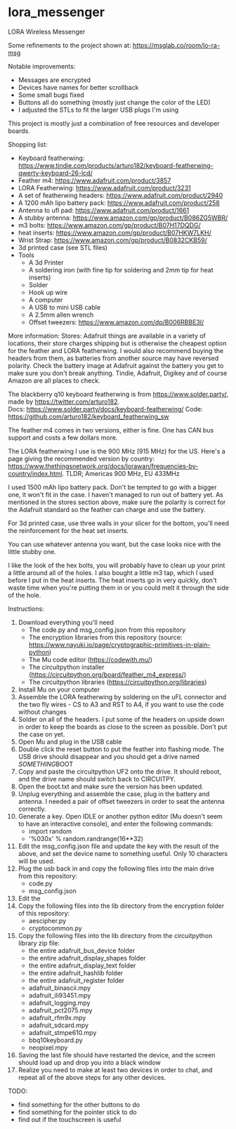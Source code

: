 # lora_messenger
LORA Wireless Messenger

Some refinements to the project shown at:
https://msglab.co/room/lo-ra-msg

Notable improvements:
- Messages are encrypted
- Devices have names for better scrollback
- Some small bugs fixed
- Buttons all do something (mostly just change the color of the LED)
- I adjusted the STLs to fit the larger USB plugs I'm using

This project is mostly just a combination of free resources and developer boards.

Shopping list:
- Keyboard featherwing: https://www.tindie.com/products/arturo182/keyboard-featherwing-qwerty-keyboard-26-lcd/
- Feather m4: https://www.adafruit.com/product/3857
- LORA Featherwing: https://www.adafruit.com/product/3231
- A set of featherwing headers: https://www.adafruit.com/product/2940
- A 1200 mAh lipo battery pack: https://www.adafruit.com/product/258
- Antenna to ufl pad: https://www.adafruit.com/product/1661
- A stubby antenna: https://www.amazon.com/gp/product/B086ZG5WBR/
- m3 bolts: https://www.amazon.com/gp/product/B07H17DQDG/
- heat inserts: https://www.amazon.com/gp/product/B07HKW7LKH/
- Wrist Strap: https://www.amazon.com/gp/product/B0832CKB59/
- 3d printed case (see STL files)
- Tools
  - A 3d Printer
  - A soldering iron (with fine tip for soldering and 2mm tip for heat inserts)
  - Solder
  - Hook up wire
  - A computer
  - A USB to mini USB cable
  - A 2.5mm allen wrench
  - Offset tweezers: https://www.amazon.com/dp/B006RBBE3I/

More information:
Stores: Adafruit things are available in a variety of locations, their store charges shipping but is otherwise the cheapest option for the feather and LORA featherwing.  I would also recommend buying the headers from them, as batteries from another source may have reversed polarity.  Check the battery image at Adafruit against the battery you get to make sure you don't break anything.  Tindie, Adafruit, Digikey and of course Amazon are all places to check.

The blackberry q10 keyboard featherwing is from https://www.solder.party/, made by https://twitter.com/arturo182.  
Docs: https://www.solder.party/docs/keyboard-featherwing/
Code: https://github.com/arturo182/keyboard_featherwing_sw

The feather m4 comes in two versions, either is fine.  One has CAN bus support and costs a few dollars more.

The LORA featherwing I use is the 900 MHz (915 MHz) for the US.  Here's a page giving the recommended version by country: https://www.thethingsnetwork.org/docs/lorawan/frequencies-by-country/index.html.  TLDR; Americas 900 MHz, EU 433MHz

I used 1500 mAh lipo battery pack.  Don't be tempted to go with a bigger one, it won't fit in the case.  I haven't managed to run out of battery yet.  As mentioned in the stores section above, make sure the polarity is correct for the Adafruit standard so the feather can charge and use the battery.

For 3d printed case, use three walls in your slicer for the bottom, you'll need the reinforcement for the heat set inserts.

You can use whatever antenna you want, but the case looks nice with the little stubby one.

I like the look of the hex bolts, you will probably have to clean up your print a little around all of the holes.  I also bought a little m3 tap, which I used before I put in the heat inserts.  The heat inserts go in very quickly, don't waste time when you're putting them in or you could melt it through the side of the hole.

Instructions:
1. Download everything you'll need
    - The code.py and msg_config.json from this repository
    - The encryption libraries from this repository (source: https://www.nayuki.io/page/cryptographic-primitives-in-plain-python)
    - The Mu code editor (https://codewith.mu/)
    - The circuitpython installer (https://circuitpython.org/board/feather_m4_express/)
    - The circuitpython libraries (https://circuitpython.org/libraries)
 2. Install Mu on your computer
 3. Assemble the LORA featherwing by soldering on the uFL connector and the two fly wires - CS to A3 and RST to A4, if you want to use the code without changes
 4. Solder on all of the headers.  I put some of the headers on upside down in order to keep the boards as close to the screen as possible.  Don't put the case on yet.
 5. Open Mu and plug in the USB cable
 6. Double click the reset button to put the feather into flashing mode.  The USB drive should disappear and you should get a drive named *SOMETHING*BOOT
 7. Copy and paste the circuitpython UF2 onto the drive.  It should reboot, and the drive name should switch back to CIRCUITPY.
 8. Open the boot.txt and make sure the version has been updated.
 9. Unplug everything and assemble the case, plug in the battery and antenna. I needed a pair of offset tweezers in order to seat the antenna correctly.
 10. Generate a key.  Open IDLE or another python editor (Mu doesn't seem to have an interactive console), and enter the following commands:
     - import random
     - '%030x' % random.randrange(16**32)
 11. Edit the msg_config.json file and update the key with the result of the above, and set the device name to something useful.  Only 10 characters will be used.
 12. Plug the usb back in and copy the following files into the main drive from this repository:
     - code.py
     - msg_config.json
 13. Edit the 
 14. Copy the following files into the lib directory from the encryption folder of this repository:
     - aescipher.py
     - cryptocommon.py
 15. Copy the following files into the lib directory from the circuitpython library zip file:
     - the entire adafruit_bus_device folder
     - the entire adafruit_display_shapes folder
     - the entire adafruit_display_text folder
     - the entire adafruit_hashlib folder
     - the entire adafruit_register folder
     - adafruit_binascii.mpy
     - adafruit_ili93451.mpy
     - adafruit_logging.mpy
     - adafruit_pct2075.mpy
     - adafruit_rfm9x.mpy
     - adafruit_sdcard.mpy
     - adafruit_stmpe610.mpy
     - bbq10keyboard.py
     - neopixel.mpy
 16. Saving the last file should have restarted the device, and the screen should load up and drop you into a black window 
 17. Realize you need to make at least two devices in order to chat, and repeat all of the above steps for any other devices.

TODO:
- find something for the other buttons to do
- find something for the pointer stick to do
- find out if the touchscreen is useful
